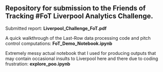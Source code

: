 ## Repository for submission to the Friends of Tracking #FoT Liverpool Analytics Challenge. 


Submitted report: **Liverpool_Challenge_FoT.pdf**

A quick walkthrough of the Last-Row data processing code and pitch control computations: **FoT_Demo_Notebook.ipynb**

Extremely messy actual notebook that I used for producing outputs that may contain occasional insults to Liverpool here and there due to coding
frustration: **explore_poo.ipynb**

